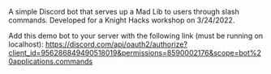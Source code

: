 A simple Discord bot that serves up a Mad Lib to users through slash commands. Developed for a Knight Hacks workshop on 3/24/2022.

Add this demo bot to your server with the following link (must be running on localhost):
https://discord.com/api/oauth2/authorize?client_id=956286849490518019&permissions=8590002176&scope=bot%20applications.commands
